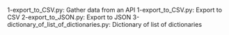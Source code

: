 1-export_to_CSV.py: Gather data from an API
1-export_to_CSV.py: Export to CSV
2-export_to_JSON.py: Export to JSON
3-dictionary_of_list_of_dictionaries.py: Dictionary of list of dictionaries
